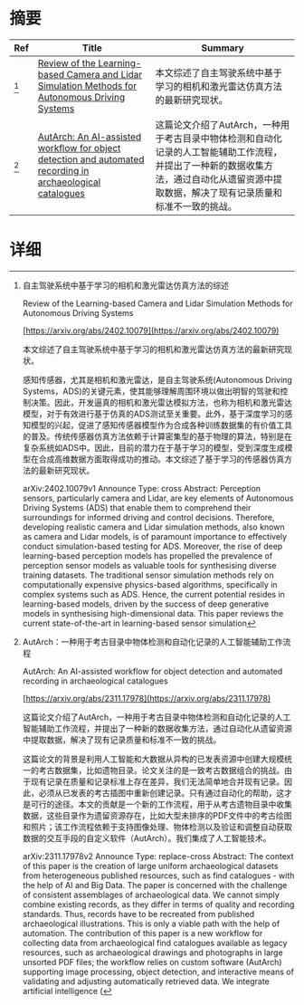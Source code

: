 # 摘要

| Ref | Title | Summary |
| --- | --- | --- |
| [^1] | [Review of the Learning-based Camera and Lidar Simulation Methods for Autonomous Driving Systems](https://arxiv.org/abs/2402.10079) | 本文综述了自主驾驶系统中基于学习的相机和激光雷达仿真方法的最新研究现状。 |
| [^2] | [AutArch: An AI-assisted workflow for object detection and automated recording in archaeological catalogues](https://arxiv.org/abs/2311.17978) | 这篇论文介绍了AutArch，一种用于考古目录中物体检测和自动化记录的人工智能辅助工作流程，并提出了一种新的数据收集方法，通过自动化从遗留资源中提取数据，解决了现有记录质量和标准不一致的挑战。 |

# 详细

[^1]: 自主驾驶系统中基于学习的相机和激光雷达仿真方法的综述

    Review of the Learning-based Camera and Lidar Simulation Methods for Autonomous Driving Systems

    [https://arxiv.org/abs/2402.10079](https://arxiv.org/abs/2402.10079)

    本文综述了自主驾驶系统中基于学习的相机和激光雷达仿真方法的最新研究现状。

    

    感知传感器，尤其是相机和激光雷达，是自主驾驶系统(Autonomous Driving Systems，ADS)的关键元素，使其能够理解周围环境以做出明智的驾驶和控制决策。因此，开发逼真的相机和激光雷达模拟方法，也称为相机和激光雷达模型，对于有效进行基于仿真的ADS测试至关重要。此外，基于深度学习的感知模型的兴起，促进了感知传感器模型作为合成各种训练数据集的有价值工具的普及。传统传感器仿真方法依赖于计算密集型的基于物理的算法，特别是在复杂系统如ADS中。因此，目前的潜力在于基于学习的模型，受到深度生成模型在合成高维数据方面取得成功的推动。本文综述了基于学习的传感器仿真方法的最新研究现状。

    arXiv:2402.10079v1 Announce Type: cross  Abstract: Perception sensors, particularly camera and Lidar, are key elements of Autonomous Driving Systems (ADS) that enable them to comprehend their surroundings for informed driving and control decisions. Therefore, developing realistic camera and Lidar simulation methods, also known as camera and Lidar models, is of paramount importance to effectively conduct simulation-based testing for ADS. Moreover, the rise of deep learning-based perception models has propelled the prevalence of perception sensor models as valuable tools for synthesising diverse training datasets. The traditional sensor simulation methods rely on computationally expensive physics-based algorithms, specifically in complex systems such as ADS. Hence, the current potential resides in learning-based models, driven by the success of deep generative models in synthesising high-dimensional data. This paper reviews the current state-of-the-art in learning-based sensor simulation
    
[^2]: AutArch：一种用于考古目录中物体检测和自动化记录的人工智能辅助工作流程

    AutArch: An AI-assisted workflow for object detection and automated recording in archaeological catalogues

    [https://arxiv.org/abs/2311.17978](https://arxiv.org/abs/2311.17978)

    这篇论文介绍了AutArch，一种用于考古目录中物体检测和自动化记录的人工智能辅助工作流程，并提出了一种新的数据收集方法，通过自动化从遗留资源中提取数据，解决了现有记录质量和标准不一致的挑战。

    

    这篇论文的背景是利用人工智能和大数据从异构的已发表资源中创建大规模统一的考古数据集，比如遗物目录。论文关注的是一致考古数据组合的挑战。由于现有记录在质量和记录标准上存在差异，我们无法简单地合并现有记录。因此，必须从已发表的考古插图中重新创建记录。只有通过自动化的帮助，这才是可行的途径。本文的贡献是一个新的工作流程，用于从考古遗物目录中收集数据，这些目录作为遗留资源存在，比如大型未排序的PDF文件中的考古绘图和照片；该工作流程依赖于支持图像处理、物体检测以及验证和调整自动获取数据的交互手段的自定义软件（AutArch）。我们集成了人工智能技术。

    arXiv:2311.17978v2 Announce Type: replace-cross  Abstract: The context of this paper is the creation of large uniform archaeological datasets from heterogeneous published resources, such as find catalogues - with the help of AI and Big Data. The paper is concerned with the challenge of consistent assemblages of archaeological data. We cannot simply combine existing records, as they differ in terms of quality and recording standards. Thus, records have to be recreated from published archaeological illustrations. This is only a viable path with the help of automation. The contribution of this paper is a new workflow for collecting data from archaeological find catalogues available as legacy resources, such as archaeological drawings and photographs in large unsorted PDF files; the workflow relies on custom software (AutArch) supporting image processing, object detection, and interactive means of validating and adjusting automatically retrieved data. We integrate artificial intelligence (
    

